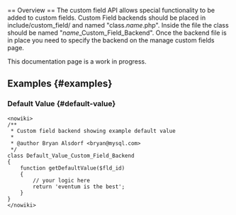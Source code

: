 == Overview == The custom field API allows special functionality to be
added to custom fields. Custom Field backends should be placed in
include/custom_field/ and named "class.*name*.php". Inside the file the
class should be named "*name*_Custom_Field_Backend". Once the backend
file is in place you need to specify the backend on the manage custom
fields page.

This documentation page is a work in progress.

Examples {#examples}
--------

### Default Value {#default-value}

    <nowiki>
    /**
     * Custom field backend showing example default value
     *
     * @author Bryan Alsdorf <bryan@mysql.com>
     */
    class Default_Value_Custom_Field_Backend
    {
        function getDefaultValue($fld_id)
        {
            // your logic here
            return 'eventum is the best';
        }
    }
    </nowiki>